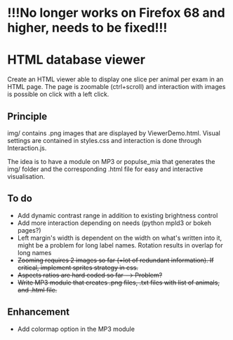 # !!!No longer works on Firefox 68 and higher, needs to be fixed!!!
# HTML database viewer

Create an HTML viewer able to display one slice per animal 
per exam in an HTML page. The page is zoomable (ctrl+scroll) and interaction with images is possible on click with a left click.

## Principle

img/ contains .png images that are displayed by ViewerDemo.html. Visual settings are contained in styles.css and interaction is done through Interaction.js.

The idea is to have a module on MP3 or populse_mia that generates the img/ folder and the corresponding .html file for easy and interactive visualisation.

## To do

* Add dynamic contrast range in addition to existing brightness control
* Add more interaction depending on needs (python mpld3 or bokeh pages?)
* Left margin's width is dependent on the width on what's written into it, might be a problem for long label names.
Rotation results in overlap for long names
* ~~Zooming requires 2 images so far (=lot of redundant information). If critical, implement sprites strategy in css.~~
* ~~Aspects ratios are hard coded so far --> Problem?~~
* ~~Write MP3 module that creates .png files, .txt files with list of animals, and .html file.~~

## Enhancement
* Add colormap option in the MP3 module

